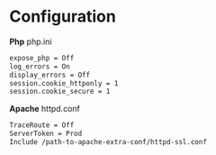 # Configuration
**Php** php.ini
```sh
expose_php = Off
log_errors = On
display_errors = Off
session.cookie_httponly = 1 
session.cookie_secure = 1
```

**Apache**
httpd.conf
```sh
TraceRoute = Off
ServerToken = Prod
Include /path-to-apache-extra-conf/httpd-ssl.conf
```
